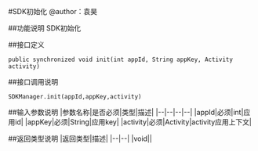 #SDK初始化
@author：袁昊

##功能说明
SDK初始化

##接口定义
```
public synchronized void init(int appId, String appKey, Activity activity)
```

##接口调用说明
```
SDKManager.init(appId,appKey,activity)
```

##输入参数说明
|参数名称|是否必须|类型|描述|
|--|--|--|--|
|appId|必须|int|应用id|
|appKey|必须|String|应用key|
|activity|必须|Activity|activity应用上下文|

##返回类型说明
|返回类型|描述|
|--|--|
|void||
